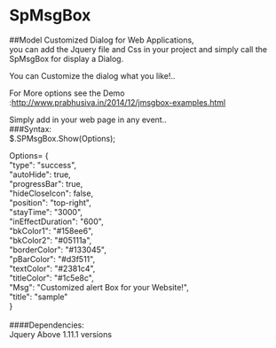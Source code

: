 SpMsgBox
========

##Model Customized Dialog for Web Applications,  <br>
you can add the Jquery file and Css in your project and simply call the SpMsgBox for display a Dialog.  <br>
 

You can Customize the dialog what you like!..  <br>

For More options see the Demo :http://www.prabhusiva.in/2014/12/jmsgbox-examples.html  <br>

Simply add in your web page in any event.. <br>
###Syntax:  <br>
$.SPMsgBox.Show(Options);  <br>

Options=  {   <br>
  "type": "success",<br>
  "autoHide": true,<br>
  "progressBar": true,<br>
  "hideCloseIcon": false,<br>
  "position": "top-right",<br>
  "stayTime": "3000",<br>
  "inEffectDuration": "600",<br>
  "bkColor1": "#158ee6",<br>
  "bkColor2": "#05111a",<br>
  "borderColor": "#133045",<br>
  "pBarColor": "#d3f511",<br>
  "textColor": "#2381c4",<br>
  "titleColor": "#1c5e8c",<br>
  "Msg": "Customized alert Box for your Website!",<br>
  "title": "sample"<br>
}<br><br>
####Dependencies: <br> Jquery Above 1.11.1 versions</br>

